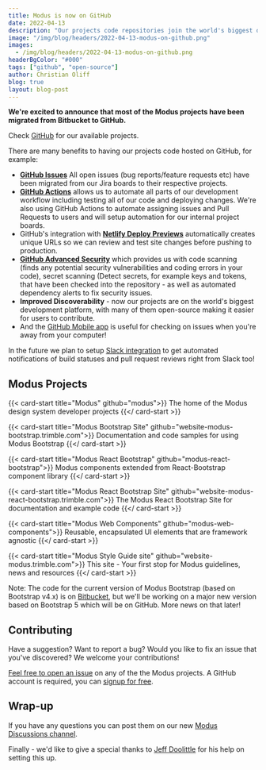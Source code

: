 ```yaml
---
title: Modus is now on GitHub
date: 2022-04-13
description: "Our projects code repositories join the world's biggest development platform."
image: "/img/blog/headers/2022-04-13-modus-on-github.png"
images:
  - /img/blog/headers/2022-04-13-modus-on-github.png
headerBgColor: "#000"
tags: ["github", "open-source"]
author: Christian Oliff
blog: true
layout: blog-post
---
```


**We're excited to announce that most of the Modus projects have been migrated from Bitbucket to GitHub.**

Check [GitHub](https://github.com/orgs/trimble-oss/repositories?q=modus&type=all&language=&sort=) for our available projects.

There are many benefits to having our projects code hosted on GitHub, for example:

- **[GitHub Issues](https://github.com/features/issues)** All open issues (bug reports/feature requests etc) have been migrated from our Jira boards to their respective projects.
- **[GitHub Actions](https://github.com/features/actions)** allows us to automate all parts of our development workflow including testing all of our code and deploying changes. We're also using GitHub Actions to automate assigning issues and Pull Requests to users and will setup automation for our internal project boards.
- GitHub's integration with **[Netlify Deploy Previews](https://www.netlify.com/products/deploy-previews/)** automatically creates unique URLs so we can review and test site changes before pushing to production.
- **[GitHub Advanced Security](https://docs.github.com/en/get-started/learning-about-github/about-github-advanced-security)** which provides us with code scanning (finds any potential security vulnerabilities and coding errors in your code), secret scanning (Detect secrets, for example keys and tokens, that have been checked into the repository - as well as automated dependency alerts to fix security issues.
- **Improved Discoverability** - now our projects are on the world's biggest development platform, with many of them open-source making it easier for users to contribute.
- And the [GitHub Mobile app](https://github.com/mobile) is useful for checking on issues when you're away from your computer!

In the future we plan to setup [Slack integration](https://slack.github.com/) to get automated notifications of build statuses and pull request reviews right from Slack too!

## Modus Projects

<style>
main li {
  margin-bottom: 9px;
}
.card {
  background-color: #f1f1f6;
  min-height: 156px;
}
.card-title h3 {
  font-size: 1.05rem;
}
article iframe {
  max-width: 99px;
}
</style>

<div class="row row-cols-1 row-cols-lg-2 row-cols-xl-3">

{{< card-start title="Modus" github="modus">}}
<span class="text-muted">The home of the Modus design system developer projects</span>
{{</ card-start >}}

{{< card-start title="Modus Bootstrap Site" github="website-modus-bootstrap.trimble.com">}}
<span class="text-muted">Documentation and code samples for using Modus Bootstrap</span>
{{</ card-start >}}

{{< card-start title="Modus React Bootstrap" github="modus-react-bootstrap">}}
<span class="text-muted">Modus components extended from React-Bootstrap component library</span>
{{</ card-start >}}

{{< card-start title="Modus React Bootstrap Site" github="website-modus-react-bootstrap.trimble.com">}}
<span class="text-muted">The Modus React Bootstrap Site for documentation and example code</span>
{{</ card-start >}}

{{< card-start title="Modus Web Components" github="modus-web-components">}}
<span class="text-muted">Reusable, encapsulated UI elements that are framework agnostic</span>
{{</ card-start >}}

{{< card-start title="Modus Style Guide site" github="website-modus.trimble.com">}}
<span class="text-muted">This site - Your first stop for Modus guidelines, news and resources</span>
{{</ card-start >}}

<!--
{{< card-start title="Modus Icons">}}
<span class="text-muted">The Modus Icon library (with SVG, PNG, icon fonts) - coming soon!</span>
{{</ card-start >}}
-->
</div>

Note: The code for the current version of Modus Bootstrap (based on Bootstrap v4.x) is on [Bitbucket](https://bitbucket.trimble.tools/projects/TMDS/repos/modus-bootstrap/browse), but we'll be working on a major new version based on Bootstrap 5 which will be on GitHub. More news on that later!

## Contributing

Have a suggestion? Want to report a bug? Would you like to fix an issue that you've discovered? We welcome your contributions!

[Feel free to open an issue](https://github.com/orgs/trimble-oss/repositories?q=modus&type=source&language=&sort=) on any of the the Modus projects. A GitHub account is required, you can [signup for free](https://github.com/).

## Wrap-up

If you have any questions you can post them on our new [Modus Discussions channel](https://github.com/trimble-oss/modus/discussions).

Finally - we'd like to give a special thanks to [Jeff Doolittle](https://github.com/jeffdoolittle) for his help on setting this up.
